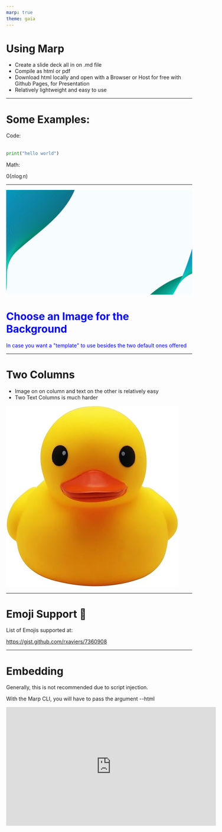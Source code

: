 ```yaml
---
marp: true
theme: gaia
---
```


# Using Marp

* Create a slide deck all in on .md file
* Compile as html or pdf
* Download html locally and open with a Browser or Host for free with Github Pages, for Presentation
* Relatively lightweight and easy to use

---

# Some Examples:

Code:

```python

print("hello world")

```

Math:

$\mathcal{0}(n\log{n})$

---

![bg hue-rotate:90deg saturate](background/background.jpg)

# <span style="color: blue;">Choose an Image for the Background</span>

<span style="color: blue;">In case you want a "template" to use besides the two default ones offered</span>

---

# Two Columns
* Image on on column and text on the other is relatively easy
* Two Text Columns is much harder


![bg left](images/rubberduck.jpg)

---

# Emoji Support :rocket:

List of Emojis supported at:

https://gist.github.com/rxaviers/7360908


---

# Embedding

Generally, this is not recommended due to script injection.

With the Marp CLI, you will have to pass the argument --html

<iframe width="568" height="322" src="https://www.youtube.com/embed/EzQ-p41wNEE" title="Never use PowerPoint again" frameborder="0" allow="accelerometer; autoplay; clipboard-write; encrypted-media; gyroscope; picture-in-picture; web-share" allowfullscreen></iframe>